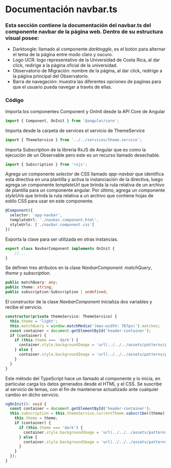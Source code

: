 # Documentación navbar.ts

### Esta sección contiene la documentación del navbar.ts del componente navbar de la página web. Dentro de su estructura visual posee: 
* Darktoogle: llamado al componente *darktoggle*, es el botón para alternar el tema de la página entre modo claro y oscuro.
* Logo UCR: logo representativo de la Universidad de Costa Rica, al dar click, redirige a la página oficial de la universidad.
* Observatorio de Migración: nombre de la página, al dar click, redirige a la página principal del Observatorio.
* Barra de navegación: muestra las diferentes opciones de pagínas para que el usuario pueda navegar a través de ellas.

### Código

Importa los componentes Component y OnInit desde la API Core de Angular
``` ts
import { Component, OnInit } from '@angular/core';
```  
Importa desde la carpeta de services el servicio de ThemeService
``` ts
import { ThemeService } from '../../services/theme.service';
``` 
Importa Subscription de la librería RxJS de Angular que es como la ejecución de un Observable pero este es un recurso llamado desechable.
```  ts
import { Subscription } from 'rxjs';
```

Agrega un componente *selector* de CSS llamado *app-navbar* que identifica esta directiva en una plantilla y activa la instanciación de la directiva, luego agrega un componente *templeteUrl* que brinda la ruta relativa de un archivo de plantilla para un componente angular. Por último, agrega un componente *styleUrls* que brinda la ruta relativa a un archivo que contiene hojas de estilo CSS para usar en este componente.
``` ts
@Component({
  selector: 'app-navbar',
  templateUrl: './navbar.component.html',
  styleUrls: ['./navbar.component.css']
})
``` 

Exporta la clase para ser utilizada en otras instancias.
``` ts
export class NavbarComponent implements OnInit {
    //...
}
``` 

Se definen tres atributos en la clase *NavbarComponent*: *matchQuery*, *theme* y *subscription*. 
``` ts
public matchQuery: any;
public theme: string;
public subscription:Subscription | undefined;
``` 

El constructor de la clase *NavbarComponent* inicializa dos variables y recibe el servicio.
``` ts
constructor(private themeService: ThemeService) {
  this.theme = 'light';
  this.matchQuery = window.matchMedia('(max-width: 767px)').matches;
  const container = document.getElementById('header-container');
  if (container) {
    if (this.theme === 'dark') {
      container.style.backgroundImage = 'url(../../../assets/patterns/patron-dark.png)';
    } else {
      container.style.backgroundImage = 'url(../../../assets/patterns/patron-light.png)';
    }
  }
}
``` 

 Este método del TypeScript hace un llamado al componente y lo inicia, en particular carga los datos generados desde el HTML y el CSS. Se suscribe al servicio de temas, con el fin de mantenerse actualizado ante cualquier cambio en dicho servicio. 
``` ts
ngOnInit(): void {
  const container = document.getElementById('header-container');
  this.subscription = this.themeService.currentTheme.subscribe((theme) => {
    this.theme = theme;
    if (container) {
      if (this.theme === 'dark') {
        container.style.backgroundImage = 'url(../../../assets/patterns/patron-dark.png)';
      } else {
        container.style.backgroundImage = 'url(../../../assets/patterns/patron-light.png)';
      }
    }
  });
}
``` 
